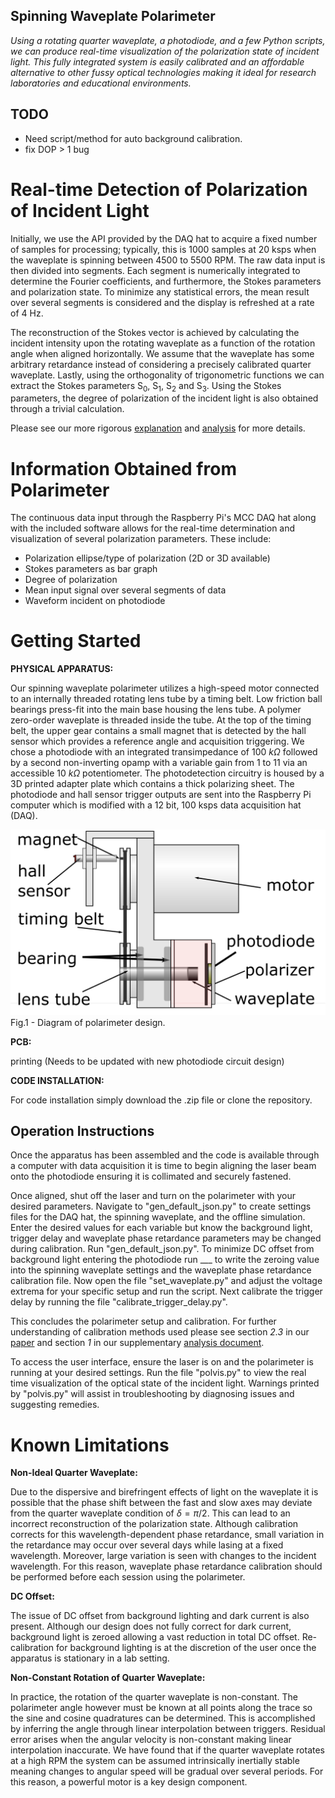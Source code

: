 ## Spinning Waveplate Polarimeter

*Using a rotating quarter waveplate, a photodiode, and a few Python scripts, we can produce real-time visualization of the polarization state of incident light. This fully integrated system is easily calibrated and an affordable alternative to other fussy optical technologies making it ideal for research laboratories and educational environments.*


## TODO

- Need script/method for auto background calibration.
- fix DOP &gt; 1 bug

# Real-time Detection of Polarization of Incident Light

Initially, we use the API provided by the DAQ hat to acquire a fixed number of samples for processing; typically, this is 1000 samples at 20 ksps when the waveplate is spinning between 4500 to 5500 RPM. The raw data input is then divided into segments. Each segment is numerically integrated to determine the Fourier coefficients, and furthermore, the Stokes parameters and polarization state. To minimize any statistical errors, the mean result over several segments is considered and the display is refreshed at a rate of 4 Hz.

The reconstruction of the Stokes vector is achieved by calculating the incident intensity upon the rotating waveplate as a function of the rotation angle when aligned horizontally. We assume that the waveplate has some arbitrary retardance instead of considering a precisely calibrated quarter waveplate. Lastly, using the orthogonality of trigonometric functions we can extract the Stokes parameters S<sub>0</sub>, S<sub>1</sub>, S<sub>2</sub> and S<sub>3</sub>. Using the Stokes parameters, the degree of polarization of the incident light is also obtained through a trivial calculation.

Please see our more rigorous [explanation](https://arxiv.org/pdf/2102.06114.pdf) and [analysis](https://github.com/UVicAMOlab/swp-polarimeter/blob/main/docs/analysis/polarimeter_analysis.pdf) for more details.

# Information Obtained from Polarimeter

The continuous data input through the Raspberry Pi's MCC DAQ hat along with the included software allows for the real-time determination and visualization of several polarization parameters. These include:

- Polarization ellipse/type of polarization (2D or 3D available)
- Stokes parameters as bar graph
- Degree of polarization
- Mean input signal over several segments of data
- Waveform incident on photodiode

# Getting Started

**PHYSICAL APPARATUS:**

Our spinning waveplate polarimeter utilizes a high-speed motor connected to an internally threaded rotating lens tube by a timing belt. Low friction ball bearings press-fit into the main base housing the lens tube. A polymer zero-order waveplate is threaded inside the tube. At the top of the timing belt, the upper gear contains a small magnet that is detected by the hall sensor which provides a reference angle and acquisition triggering. We chose a photodiode with an integrated transimpedance of 100 $k\Omega$ followed by a second non-inverting opamp with a variable gain from 1 to 11 via an accessible 10 $k\Omega$ potentiometer. The photodetection circuitry is housed by a 3D printed adapter plate which contains a thick polarizing sheet. The photodiode and hall sensor trigger outputs are sent into the Raspberry Pi computer which is modified with a 12 bit, 100 ksps data acquisition hat (DAQ).
    
![plot](./docs/analysis/Diagram.png)
Fig.1 - Diagram of polarimeter design.

**PCB:**

printing (Needs to be updated with new photodiode circuit design)

**CODE INSTALLATION:**

For code installation simply download the .zip file or clone the repository.

## Operation Instructions

Once the apparatus has been assembled and the code is available through a computer with data acquisition it is time to begin aligning the laser beam onto the photodiode ensuring it is collimated and securely fastened. 

Once aligned, shut off the laser and turn on the polarimeter with your desired parameters. Navigate to "gen_default_json.py" to create settings files for the DAQ hat, the spinning waveplate, and the offline simulation. Enter the desired values for each variable but know the background light, trigger delay and waveplate phase retardance parameters may be changed during calibration. Run "gen_default_json.py". To minimize DC offset from background light entering the photodiode run ___ to write the zeroing value into the spinning waveplate settings and the waveplate phase retardance calibration file. Now open the file "set_waveplate.py" and adjust the voltage extrema for your specific setup and run the script. Next calibrate the trigger delay by running the file "calibrate_trigger_delay.py". 

This concludes the polarimeter setup and calibration. For further understanding of calibration methods used please see section *2.3* in our [paper](https://arxiv.org/pdf/2102.06114.pdf) and section *1* in our supplementary [analysis document](https://github.com/UVicAMOlab/swp-polarimeter/blob/main/docs/analysis/polarimeter_analysis.pdf).

To access the user interface, ensure the laser is on and the polarimeter is running at your desired settings. Run the file "polvis.py" to view the real time visualization of the optical state of the incident light. Warnings printed by "polvis.py" will assist in troubleshooting by diagnosing issues and suggesting remedies.

# Known Limitations

**Non-Ideal Quarter Waveplate:**

Due to the dispersive and birefringent effects of light on the waveplate it is possible that the phase shift between the fast and slow axes may deviate from the quarter waveplate condition of $\delta=\pi/2$. This can lead to an incorrect reconstruction of the polarization state. Although calibration corrects for this wavelength-dependent phase retardance, small variation in the retardance may occur over several days while lasing at a fixed wavelength. Moreover, large variation is seen with changes to the incident wavelength. For this reason, waveplate phase retardance calibration should be performed before each session using the polarimeter.

**DC Offset:**

The issue of DC offset from background lighting and dark current is also present. Although our design does not fully correct for dark current, background light is zeroed allowing a vast reduction in total DC offset. Re-calibration for background lighting is at the discretion of the user once the apparatus is stationary in a lab setting.

**Non-Constant Rotation of Quarter Waveplate:**

In practice, the rotation of the quarter waveplate is non-constant. The polarimeter angle however must be known at all points along the trace so the sine and cosine quadratures can be determined. This is accomplished by inferring the angle through linear interpolation between triggers. Residual error arises when the angular velocity is non-constant making linear interpolation inaccurate. We have found that if the quarter waveplate rotates at a high RPM the system can be assumed intrinsically inertially stable meaning changes to angular speed will be gradual over several periods. For this reason, a powerful motor is a key design component.
